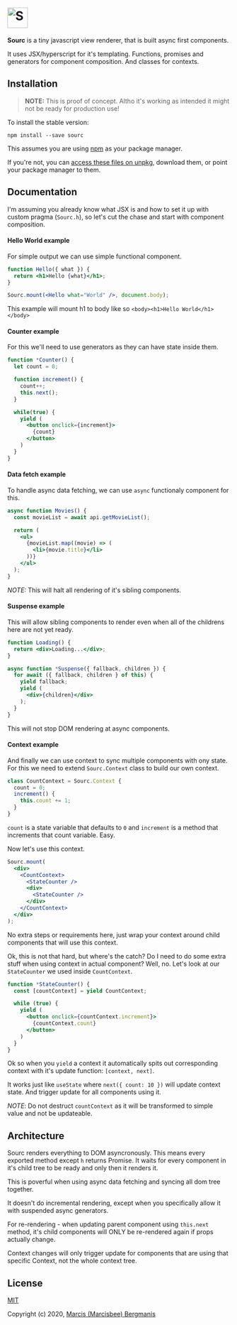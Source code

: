 # <img src='https://user-images.githubusercontent.com/16621507/79736025-da5dae80-8301-11ea-9980-528f97c7331d.png' height='46' alt='Sourc' />

**Sourc** is a tiny javascript view renderer, that is built async first components.

It uses JSX/hyperscript for it's templating.
Functions, promises and generators for component composition. And classes for contexts.

## Installation

> **NOTE:** This is proof of concept. Altho it's working as intended it might not be ready for production use!

To install the stable version:

```
npm install --save sourc
```

This assumes you are using [npm](https://www.npmjs.com/) as your package manager.

If you're not, you can [access these files on unpkg](https://unpkg.com/sourc/dist/), download them, or point your package manager to them.

## Documentation

<!-- [Getting started guide](/docs) -->

I'm assuming you already know what JSX is and how to set it up with custom pragma (`Sourc.h`), so let's cut the chase and start with component composition.

#### Hello World example

For simple output we can use simple functional component.

```jsx
function Hello({ what }) {
  return <h1>Hello {what}</h1>;
}

Sourc.mount(<Hello what="World" />, document.body);
```

This example will mount h1 to body like so `<body><h1>Hello World</h1></body>`

#### Counter example

For this we'll need to use generators as they can have state inside them.

```jsx
function *Counter() {
  let count = 0;

  function increment() {
    count++;
    this.next();
  }

  while(true) {
    yield (
      <button onclick={increment}>
        {count}
      </button>
    )
  }
}
```

#### Data fetch example

To handle async data fetching, we can use `async` functionaly component for this.

```jsx
async function Movies() {
  const movieList = await api.getMovieList();

  return (
    <ul>
      {movieList.map((movie) => (
        <li>{movie.title}</li>
      ))}
    </ul>
  );
}
```

_NOTE:_ This will halt all rendering of it's sibling components.

#### Suspense example

This will allow sibling components to render even when all of the childrens here are not yet ready.

```jsx
function Loading() {
  return <div>Loading...</div>;
}

async function *Suspense({ fallback, children }) {
  for await ({ fallback, children } of this) {
    yield fallback;
    yield (
      <div>{children}</div>
    );
  }
}
```

This will not stop DOM rendering at async components.

#### Context example

And finally we can use context to sync multiple components with ony state.
For this we need to extend `Sourc.Context` class to build our own context.

```jsx
class CountContext = Sourc.Context {
  count = 0;
  increment() {
    this.count += 1;
  }
}
```

`count` is a state variable that defaults to `0` and `increment` is a method that increments that count variable. Easy.

Now let's use this context.

```jsx
Sourc.mount(
  <div>
    <CountContext>
      <StateCounter />
      <div>
        <StateCounter />
      </div>
    </CountContext>
  </div>
);
```

No extra steps or requirements here, just wrap your context around child components that will use this context.

Ok, this is not that hard, but where's the catch? Do I need to do some extra stuff when using context in actual component? Well, no. Let's look at our `StateCounter` we used inside `CountContext`.

```jsx
function *StateCounter() {
  const [countContext] = yield CountContext;

  while (true) {
    yield (
      <button onclick={countContext.increment}>
        {countContext.count}
      </button>
    )
  }
}
```

Ok so when you `yield` a context it automatically spits out corresponding context with it's update function: `[context, next]`.

It works just like `useState` where `next({ count: 10 })` will update context state. And trigger update for all components using it.

_NOTE_: Do not destruct `countContext` as it will be transformed to simple value and not be updateable.

## Architecture

Sourc renders everything to DOM asyncronously. This means every exported method except `h` returns Promise. It waits for every component in it's child tree to be ready and only then it renders it.

This is poverful when using async data fetching and syncing all dom tree together.

It doesn't do incremental rendering, except when you specifically allow it with suspended async generators.

For re-rendering - when updating parent component using `this.next` method, it's child components will ONLY be re-rendered again if props actually change.

Context changes will only trigger update for components that are using that specific Context, not the whole context tree.

## License

[MIT](http://opensource.org/licenses/MIT)

Copyright (c) 2020, [Marcis (Marcisbee) Bergmanis](https://twitter.com/marcisbee)
